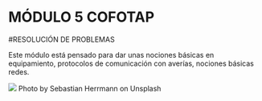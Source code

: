 # MÓDULO 5 COFOTAP 
#RESOLUCIÓN DE PROBLEMAS

Este módulo está pensado para dar unas nociones básicas en equipamiento, protocolos de comunicación con averías, nociones básicas redes.

![](https://images.unsplash.com/photo-1552345386-6690de5b2c09?ixlib=rb-1.2.1&ixid=eyJhcHBfaWQiOjEyMDd9&auto=format&fit=crop&w=1500&q=80)
Photo by Sebastian Herrmann on Unsplash